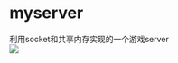 # myserver
利用socket和共享内存实现的一个游戏server </br>
![](https://github.com/DGuco/myserver/tree/master/doc/gameserver框架.png)  
